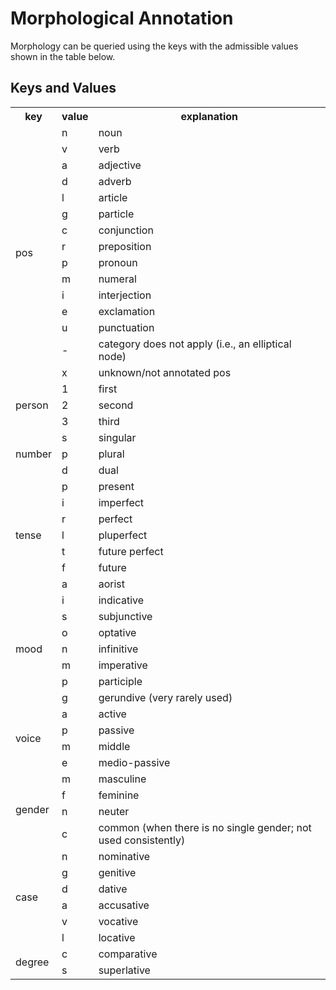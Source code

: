 # Morphological Annotation

Morphology can be queried using the keys with the admissible
values shown in the table below. 

## Keys and Values

<table>
  <tr>
    <th>key</th>
    <th>value</th>
    <th>explanation</th>
  </tr>
  <tr>
    <td rowspan="15">pos</td>
    <td>n</td>
    <td>noun</td>

  </tr>
  <tr>
    <td>v</td>
    <td>verb</td>

  </tr>
  <tr>
    <td>a</td>
    <td>adjective</td>

  </tr>
  <tr>
    <td>d</td>
    <td>adverb</td>

  </tr>
  <tr>
    <td>l</td>
    <td>article</td>
  </tr>
  <tr>
    <td>g</td>
    <td>particle</td>
  </tr>
  <tr>
    <td>c</td>
    <td>conjunction</td>
  </tr>
  <tr>
    <td>r</td>
    <td>preposition</td>
  </tr>
  <tr>
    <td>p</td>
    <td>pronoun</td>
  </tr>
  <tr>
    <td>m</td>
    <td>numeral</td>
  </tr>
  <tr>
    <td>i</td>
    <td>interjection</td>
  </tr>
  <tr>
    <td>e</td>
    <td>exclamation</td>
  </tr>
  <tr>
    <td>u</td>
    <td>punctuation</td>
  </tr>
  <tr>
    <td>-</td>
    <td>category does not apply (i.e., an elliptical node)</td>
  </tr>
  <tr>
    <td>x</td>
    <td>unknown/not annotated pos</td>
  </tr>

  <tr>
    <td rowspan="3">person</td>
    <td>1</td>
    <td>first</td>

  </tr>
  <tr>
    <td>2</td>
    <td>second</td>

  </tr>
  <tr>
    <td>3</td>
    <td>third</td>

  </tr>


  <tr>
    <td rowspan="3">number</td>
    <td>s</td>
    <td>singular</td>

  </tr>
  <tr>
    <td>p</td>
    <td>plural</td>

  </tr>
  <tr>
    <td>d</td>
    <td>dual</td>
  </tr>




  <tr>
    <td rowspan="7">tense</td>
    <td>p</td>
    <td>present</td>

  </tr>
  <tr>
    <td>i</td>
    <td>imperfect</td>

  </tr>
  <tr>
    <td>r</td>
    <td>perfect</td>
  </tr>
  <tr>
    <td>l</td>
    <td>pluperfect</td>
  </tr>
  <tr>
    <td>t</td>
    <td>future perfect</td>

  </tr>
  <tr>
    <td>f</td>
    <td>future</td>
  </tr>
  <tr>
    <td>a</td>
    <td>aorist</td>
  </tr>



  <tr>
    <td rowspan="7">mood</td>
    <td>i</td>
    <td>indicative</td>
  </tr>
  <tr>
    <td>s</td>
    <td>subjunctive</td>
  </tr>
  <tr>
    <td>o</td>
    <td>optative</td>
  </tr>
  <tr>
    <td>n</td>
    <td>infinitive</td>
  </tr>
  <tr>
    <td>m</td>
    <td>imperative</td>
  </tr>
  <tr>
    <td>p</td>
    <td>participle</td>
  </tr>
  <tr>
    <td>g</td>
    <td>gerundive (very rarely used)</td>
  </tr>


  <tr>
    <td rowspan="4">voice</td>
    <td>a</td>
    <td>active</td>
  </tr>
  <tr>
    <td>p</td>
    <td>passive</td>
  </tr>
  <tr>
    <td>m</td>
    <td>middle</td>
  </tr>
  <tr>
    <td>e</td>
    <td>medio-passive</td>
  </tr>


  <tr>
    <td rowspan="4">gender</td>
    <td>m</td>
    <td>masculine</td>
  </tr>
  <tr>
    <td>f</td>
    <td>feminine</td>
  </tr>
  <tr>
    <td>n</td>
    <td>neuter</td>
  </tr>
  <tr>
    <td>c</td>
    <td>common (when there is no single gender; not used consistently)</td>
  </tr>


  <tr>
    <td rowspan="6">case</td>
    <td>n</td>
    <td>nominative</td>
  </tr>
  <tr>
    <td>g</td>
    <td>genitive</td>
  </tr>
  <tr>
    <td>d</td>
    <td>dative</td>
  </tr>
  <tr>
    <td>a</td>
    <td>accusative</td>
  </tr>
  <tr>
    <td>v</td>
    <td>vocative</td>
</tr>
  <tr>
    <td>l</td>
    <td>locative</td>
  </tr>


  <tr>
    <td rowspan="2">degree</td>
    <td>c</td>
    <td>comparative</td>
  </tr>
  <tr>
    <td>s</td>
    <td>superlative</td>
  </tr>

</table>


